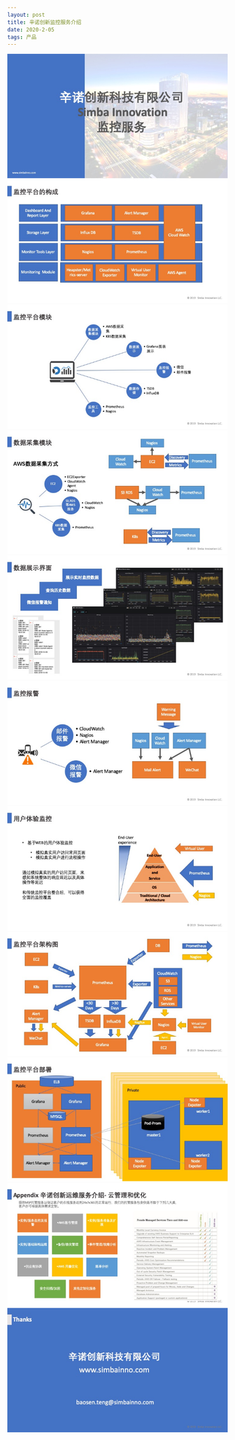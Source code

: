 ```yaml
---
layout: post
title: 辛诺创新监控服务介绍
date: 2020-2-05 
tags: 产品    
---
```


![](/images/posts/jiankong/幻灯片1.jpeg)
![](/images/posts/jiankong/幻灯片2.jpeg)
![](/images/posts/jiankong/幻灯片3.jpeg)
![](/images/posts/jiankong/幻灯片4.jpeg)
![](/images/posts/jiankong/幻灯片5.jpeg)
![](/images/posts/jiankong/幻灯片6.jpeg)
![](/images/posts/jiankong/幻灯片7.jpeg)
![](/images/posts/jiankong/幻灯片8.jpeg)
![](/images/posts/jiankong/幻灯片9.jpeg)
![](/images/posts/jiankong/幻灯片10.jpeg)
![](/images/posts/jiankong/幻灯片11.jpeg)
